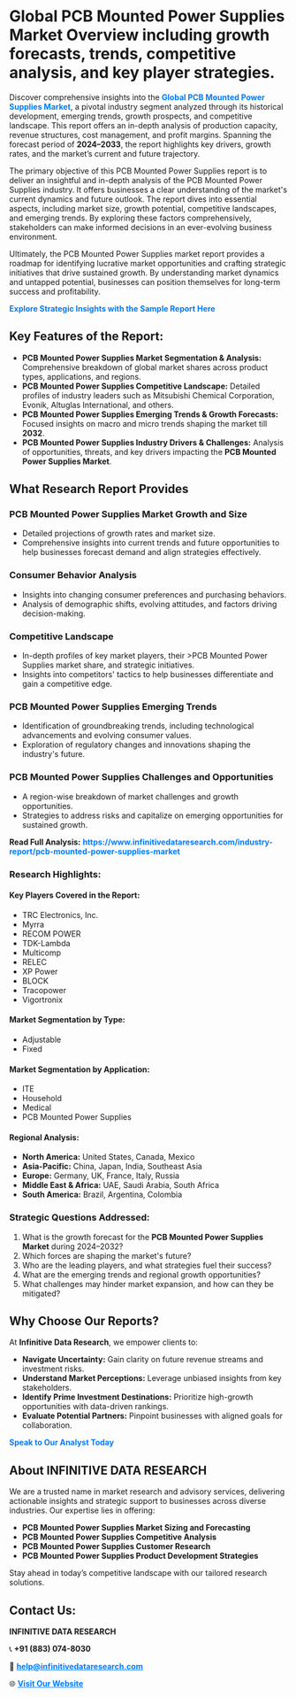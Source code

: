 <h1>Global PCB Mounted Power Supplies Market Overview including growth forecasts, trends, competitive analysis, and key player strategies.</h1>
<p>
Discover comprehensive insights into the 
<a href="https://www.infinitivedataresearch.com/industry-report/pcb-mounted-power-supplies-market" rel="dofollow" style="color: #007BFF; text-decoration: none;"><strong>Global PCB Mounted Power Supplies Market</strong></a>, a pivotal industry segment analyzed through its historical development, emerging trends, growth prospects, and competitive landscape. This report offers an in-depth analysis of production capacity, revenue structures, cost management, and profit margins. Spanning the forecast period of <strong>2024–2033</strong>, the report highlights key drivers, growth rates, and the market’s current and future trajectory.
</p>
<p>
The primary objective of this PCB Mounted Power Supplies report is to deliver an insightful and in-depth analysis of the PCB Mounted Power Supplies industry. It offers businesses a clear understanding of the market's current dynamics and future outlook. The report dives into essential aspects, including market size, growth potential, competitive landscapes, and emerging trends. By exploring these factors comprehensively, stakeholders can make informed decisions in an ever-evolving business environment.
</p>
<p>
Ultimately, the PCB Mounted Power Supplies market report provides a roadmap for identifying lucrative market opportunities and crafting strategic initiatives that drive sustained growth. By understanding market dynamics and untapped potential, businesses can position themselves for long-term success and profitability.
</p>
<p>
<a href="https://www.infinitivedataresearch.com/request-sample/reportId=103615" style="color: #007BFF; text-decoration: none;"><strong>Explore Strategic Insights with the Sample Report Here</strong></a>
</p>

<h2>Key Features of the Report:</h2>
<ul>
<li><strong>PCB Mounted Power Supplies Market Segmentation & Analysis:</strong> Comprehensive breakdown of global market shares across product types, applications, and regions.</li>
<li><strong>PCB Mounted Power Supplies Competitive Landscape:</strong> Detailed profiles of industry leaders such as Mitsubishi Chemical Corporation, Evonik, Altuglas International, and others.</li>
<li><strong>PCB Mounted Power Supplies Emerging Trends & Growth Forecasts:</strong> Focused insights on macro and micro trends shaping the market till <strong>2032</strong>.</li>
<li><strong>PCB Mounted Power Supplies Industry Drivers & Challenges:</strong> Analysis of opportunities, threats, and key drivers impacting the <strong>PCB Mounted Power Supplies Market</strong>.</li>
</ul>

<h2>What Research Report Provides</h2>
<h3>PCB Mounted Power Supplies Market Growth and Size</h3>
<ul>
<li>Detailed projections of growth rates and market size.</li>
<li>Comprehensive insights into current trends and future opportunities to help businesses forecast demand and align strategies effectively.</li>
</ul>

<h3>Consumer Behavior Analysis</h3>
<ul>
<li>Insights into changing consumer preferences and purchasing behaviors.</li>
<li>Analysis of demographic shifts, evolving attitudes, and factors driving decision-making.</li>
</ul>

<h3>Competitive Landscape</h3>
<ul>
<li>In-depth profiles of key market players, their >PCB Mounted Power Supplies market share, and strategic initiatives.</li>
<li>Insights into competitors' tactics to help businesses differentiate and gain a competitive edge.</li>
</ul>

<h3>PCB Mounted Power Supplies Emerging Trends</h3>
<ul>
<li>Identification of groundbreaking trends, including technological advancements and evolving consumer values.</li>
<li>Exploration of regulatory changes and innovations shaping the industry's future.</li>
</ul>

<h3>PCB Mounted Power Supplies Challenges and Opportunities</h3>
<ul>
<li>A region-wise breakdown of market challenges and growth opportunities.</li>
<li>Strategies to address risks and capitalize on emerging opportunities for sustained growth.</li>
</ul>
<p><strong>Read Full Analysis:</strong> <a href="https://www.infinitivedataresearch.com/industry-report/pcb-mounted-power-supplies-market" rel="dofollow" style="color: #007BFF; text-decoration: none;"><strong>https://www.infinitivedataresearch.com/industry-report/pcb-mounted-power-supplies-market</strong></a></p>
<h3>Research Highlights:</h3>
<h4>Key Players Covered in the Report:</h4>
<ul><li>TRC Electronics, Inc.</li><li>Myrra</li><li>RECOM POWER</li><li>TDK-Lambda</li><li>Multicomp</li><li>RELEC</li><li>XP Power</li><li>BLOCK</li><li>Tracopower</li><li>Vigortronix</li></ul>
<h4>Market Segmentation by Type:</h4>
<ul><li>Adjustable</li><li>Fixed</li></ul>
<h4>Market Segmentation by Application:</h4>
<ul><li>ITE</li><li>Household</li><li>Medical</li><li>PCB Mounted Power Supplies</li></ul>

<h4>Regional Analysis:</h4>
<ul>
<li><strong>North America:</strong> United States, Canada, Mexico</li>
<li><strong>Asia-Pacific:</strong> China, Japan, India, Southeast Asia</li>
<li><strong>Europe:</strong> Germany, UK, France, Italy, Russia</li>
<li><strong>Middle East & Africa:</strong> UAE, Saudi Arabia, South Africa</li>
<li><strong>South America:</strong> Brazil, Argentina, Colombia</li>
</ul>

<h3>Strategic Questions Addressed:</h3>
<ol>
<li>What is the growth forecast for the <strong>PCB Mounted Power Supplies Market</strong> during 2024–2032?</li>
<li>Which forces are shaping the market's future?</li>
<li>Who are the leading players, and what strategies fuel their success?</li>
<li>What are the emerging trends and regional growth opportunities?</li>
<li>What challenges may hinder market expansion, and how can they be mitigated?</li>
</ol>

<h2>Why Choose Our Reports?</h2>
<p>At <strong>Infinitive Data Research</strong>, we empower clients to:</p>
<ul>
<li><strong>Navigate Uncertainty:</strong> Gain clarity on future revenue streams and investment risks.</li>
<li><strong>Understand Market Perceptions:</strong> Leverage unbiased insights from key stakeholders.</li>
<li><strong>Identify Prime Investment Destinations:</strong> Prioritize high-growth opportunities with data-driven rankings.</li>
<li><strong>Evaluate Potential Partners:</strong> Pinpoint businesses with aligned goals for collaboration.</li>
</ul>
<p><a href="https://www.infinitivedataresearch.com/industry-report/pcb-mounted-power-supplies-market" rel="dofollow" style="color: #007BFF; text-decoration: none;"><strong>Speak to Our Analyst Today</strong></a></p>

<h2>About INFINITIVE DATA RESEARCH</h2>
<p>We are a trusted name in market research and advisory services, delivering actionable insights and strategic support to businesses across diverse industries. Our expertise lies in offering:</p>
<ul>
<li><strong>PCB Mounted Power Supplies Market Sizing and Forecasting</strong></li>
<li><strong>PCB Mounted Power Supplies Competitive Analysis</strong></li>
<li><strong>PCB Mounted Power Supplies Customer Research</strong></li>
<li><strong>PCB Mounted Power Supplies Product Development Strategies</strong></li>
</ul>
<p>Stay ahead in today’s competitive landscape with our tailored research solutions.</p>

<h2>Contact Us:</h2>
<p><strong>INFINITIVE DATA RESEARCH</strong></p>
<p>📞 <strong>+91 (883) 074-8030</strong></p>
<p>📧 <strong><a href="mailto:help@infinitivedataresearch.com" style="color: #007BFF;">help@infinitivedataresearch.com</a></strong></p>
<p>🌐 <strong><a href="https://www.infinitivedataresearch.com" rel="dofollow" style="color: #007BFF;">Visit Our Website</a></strong></p>